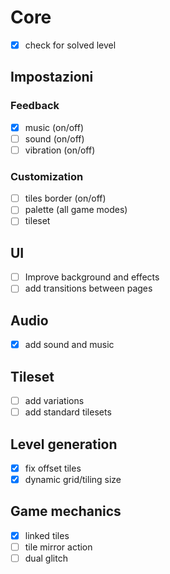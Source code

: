 # Core

- [x] check for solved level

## Impostazioni

### Feedback

- [x] music (on/off)
- [ ] sound (on/off)
- [ ] vibration (on/off)

### Customization

- [ ] tiles border (on/off)
- [ ] palette (all game modes)
- [ ] tileset

## UI

- [ ] Improve background and effects
- [ ] add transitions between pages

## Audio

- [x] add sound and music

## Tileset

- [ ] add variations
- [ ] add standard tilesets

## Level generation

- [x] fix offset tiles
- [x] dynamic grid/tiling size

## Game mechanics

- [x] linked tiles
- [ ] tile mirror action
- [ ] dual glitch